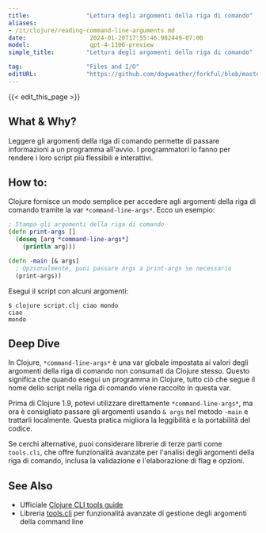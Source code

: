 ```yaml
---
title:                "Lettura degli argomenti della riga di comando"
aliases:
- /it/clojure/reading-command-line-arguments.md
date:                  2024-01-20T17:55:46.982449-07:00
model:                 gpt-4-1106-preview
simple_title:         "Lettura degli argomenti della riga di comando"

tag:                  "Files and I/O"
editURL:              "https://github.com/dogweather/forkful/blob/master/content/it/clojure/reading-command-line-arguments.md"
---
```


{{< edit_this_page >}}

## What & Why?
Leggere gli argomenti della riga di comando permette di passare informazioni a un programma all'avvio. I programmatori lo fanno per rendere i loro script più flessibili e interattivi.

## How to:
Clojure fornisce un modo semplice per accedere agli argomenti della riga di comando tramite la var `*command-line-args*`. Ecco un esempio:

```clojure
; Stampa gli argomenti della riga di comando
(defn print-args []
  (doseq [arg *command-line-args*]
    (println arg)))

(defn -main [& args]
  ; Opzionalmente, puoi passare args a print-args se necessario
  (print-args))
```

Esegui il script con alcuni argomenti:
```shell
$ clojure script.clj ciao mondo
ciao
mondo
```

## Deep Dive
In Clojure, `*command-line-args*` è una var globale impostata ai valori degli argomenti della riga di comando non consumati da Clojure stesso. Questo significa che quando esegui un programma in Clojure, tutto ciò che segue il nome dello script nella riga di comando viene raccolto in questa var.

Prima di Clojure 1.9, potevi utilizzare direttamente `*command-line-args*`, ma ora è consigliato passare gli argomenti usando `& args` nel metodo `-main` e trattarli localmente. Questa pratica migliora la leggibilità e la portabilità del codice.

Se cerchi alternative, puoi considerare librerie di terze parti come `tools.cli`, che offre funzionalità avanzate per l'analisi degli argomenti della riga di comando, inclusa la validazione e l'elaborazione di flag e opzioni.

## See Also
- Ufficiale [Clojure CLI tools guide](https://clojure.org/guides/deps_and_cli)
- Libreria [tools.cli](https://github.com/clojure/tools.cli) per funzionalità avanzate di gestione degli argomenti della command line
